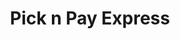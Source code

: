 ---
title: "Pick n Pay Express"
url: /pretoria/pick-n-pay-express-old-farm-road/
shop: convenience
---